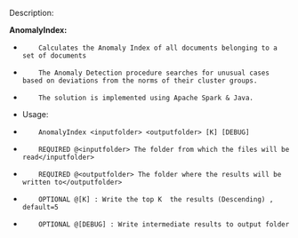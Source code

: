 

 Description:
 
 <b>AnomalyIndex:</b>
 *         Calculates the Anomaly Index of all documents belonging to a set of documents
 *         The Anomaly Detection procedure searches for unusual cases based on deviations from the norms of their cluster groups.
 *         The solution is implemented using Apache Spark & Java.
 *
     Usage:
 *         AnomalyIndex <inputfolder> <outputfolder> [K] [DEBUG] 
 *         REQUIRED @<inputfolder> The folder from which the files will be read</inputfolder>
 *         REQUIRED @<outputfolder> The folder where the results will be written to</outputfolder>
 *         OPTIONAL @[K] : Write the top K  the results (Descending) , default=5
 *         OPTIONAL @[DEBUG] : Write intermediate results to output folder
 
 